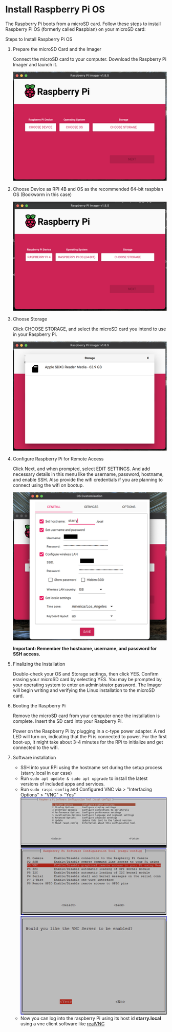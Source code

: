 # Install Raspberry Pi OS #

The Raspberry Pi boots from a microSD card. Follow these steps to install Raspberry Pi OS (formerly called Raspbian) on your microSD card:

Steps to Install Raspberry Pi OS

1. Prepare the microSD Card and the Imager

    Connect the microSD card to your computer. Download the Raspberry Pi Imager and launch it.

    ![step 1](./images/step1.png)
2. Choose Device as RPI 4B and OS as the recommended 64-bit raspbian OS (Bookworm in this case)

    ![step 2](./images/step2.png)

3. Choose Storage

    Click CHOOSE STORAGE, and select the microSD card you intend to use in your Raspberry Pi.

    ![step 3](./images/step3.png)

4. Configure Raspberry Pi for Remote Access

    Click Next, and when prompted, select EDIT SETTINGS. And add necessary details in this menu like the username, password, hostname, and enable SSH. Also provide the wifi credentials if you are planning to connect using the wifi on bootup.

    ![step 4](./images/step4.png)

    **Important: Remember the hostname, username, and password for SSH access.**

5. Finalizing the Installation

    Double-check your OS and Storage settings, then click YES.
    Confirm erasing your microSD card by selecting YES. You may be prompted by your operating system to enter an administrator password.
    The Imager will begin writing and verifying the Linux installation to the microSD card.

6. Booting the Raspberry Pi

    Remove the microSD card from your computer once the installation is complete. Insert the SD card into your Raspberry Pi.

    Power on the Raspberry Pi by plugging in a c-type power adapter. A red LED will turn on, indicating that the Pi is connected to power. For the first boot-up, It might take about 3-4 minutes for the RPi to initialize and get connected to the wifi.

7. Software installation

    * SSH into your RPi using the hostname set during the setup process (starry.local in our case)
    * Run `sudo apt update & sudo apt upgrade` to install the latest versions of included apps and services.
    * Run `sudo raspi-config` and Configured VNC via > "Interfacing Options" > "VNC" > "Yes"
    ![raspi-config home](./images/raspiconfig-home.png)
    ![raspi-config interface](./images/raspiconfig-interface.png)
    ![raspi-config interface](./images/raspiconfig-vnc.png)
    * Now you can log into the raspberry Pi using its host id **starry.local** using a vnc client software like [realVNC](https://www.realvnc.com/en/connect/download/viewer/?lai_vid=53dJeVM4MtvA&lai_sr=5-9&lai_sl=l&lai_p=1)
